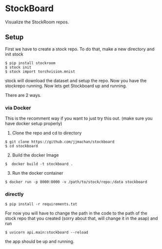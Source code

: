 # StockBoard

Visualize the StockRoom repos.

## Setup
First we have to create a stock repo. To do that, make a new directory and init stock

```
$ pip install stockroom
$ stock init
$ stock import torchvision.mnist
```

stock will download the dataset and setup the repo. Now you have the stockrepo running. Now lets get Stockboard up and running.

There are 2 ways.
### via Docker
This is the recomment way if you want to just try this out. (make sure you have docker setup properly)

1. Clone the repo and cd to directory
```
$ git clone https://github.com/jjmachan/stockboard
$ cd stockboard
```

2. Build the docker Image
```
$  docker build -t stockboard .
```

3. Run the docker container
```
$ docker run -p 8000:8000 -v /path/to/stock/repo:/data stockboard
```

### directly

```
$ pip install -r requirements.txt
```

For now you will have to change the path in the code to the path of the stock repo that you created 
(sorry about that, will change it in the asap)
and run 
```
$ uvicorn api.main:stockboard --reload
```

the app should be up and running.
